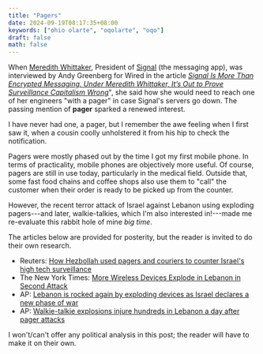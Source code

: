 ```yaml
---
title: "Pagers"
date: 2024-09-19T08:17:35+08:00
keywords: ["ohio olarte", "oqolarte", "oqo"]
draft: false
math: false
---
```


When [Meredith Whittaker](https://mastodon.world/@Mer__edith), President
of [Signal](https://signal.org/) (the messaging app), was interviewed by
Andy Greenberg for Wired in the article
[*Signal Is More Than Encrypted Messaging. Under Meredith Whittaker, It’s Out to Prove Surveillance Capitalism Wrong*](https://www.wired.com/story/meredith-whittaker-signal/)", she said how she would need to reach one of her engineers "with a pager" in case Signal's servers go down.
The passing mention of **pager** sparked a renewed interest.

I have never had one, a pager, but I remember the awe feeling when I
first saw it, when a cousin coolly unholstered it from his hip to check
the notification.

Pagers were mostly phased out by the
time I got my first mobile phone. In terms of practicality, mobile
phones are objectively more useful. Of course, pagers are still in use
today, particularly in the medical field. Outside that, some fast food
chains and coffee shops also use them to "call" the customer when
their order is ready to be picked up from the counter.

However, the recent terror attack of Israel against Lebanon using
exploding pagers---and later, walkie-talkies, which I'm also interested
in!---made me re-evaluate this rabbit hole of mine *big time*.

The articles below are provided for posterity, but the reader is invited
to do their own research.

- Reuters: [How Hezbollah used pagers and couriers to counter Israel's high tech surveillance](https://www.reuters.com/world/middle-east/pagers-drones-how-hezbollah-aims-counter-israels-high-tech-surveillance-2024-07-09/)
- The New York Times: [More Wireless Devices Explode in Lebanon in Second Attack](https://www.nytimes.com/live/2024/09/18/world/israel-hezbollah-gaza-hamas)
- AP: [Lebanon is rocked again by exploding devices as Israel declares a new phase of war](https://apnews.com/article/lebanon-israel-exploding-pagers-hezbollah-syria-ce6af3c2e6de0a0dddfae48634278288)
- AP: [Walkie-talkie explosions injure hundreds in Lebanon a day after pager attacks](https://apnews.com/live/lebanon-syria-pagers-hezbollah-updates)

I won't/can't offer any political analysis in this post; the reader will have to make it on their own.
